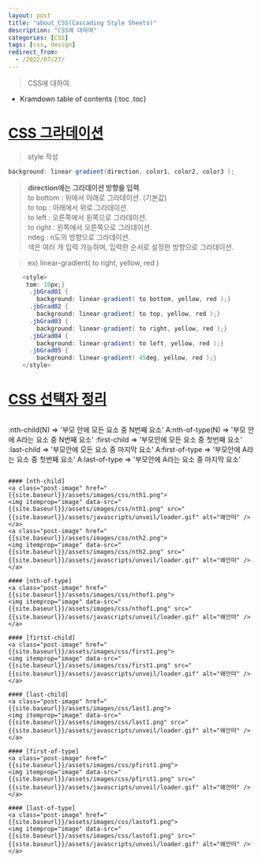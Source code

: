 ```yaml
---
layout: post
title: "about_CSS(Cascading Style Sheets)"
description: "CSS에 대하여"
categories: [CSS]
tags: [css, design]
redirect_from:
  - /2022/07/27/
---
```


> CSS에 대하여.

* Kramdown table of contents
{:toc .toc}

# <ins>CSS 그라데이션</ins>
> style 작성  
~~~cs
background: linear-gradient(direction, color1, color2, color3 );
~~~

> <b>direction에는 그라데이션 방향을 입력</b>.  
to bottom : 위에서 아래로 그라데이션. (기본값)  
to top : 아래에서 위로 그라데이션.  
to left : 오른쪽에서 왼쪽으로 그라데이션.  
to right : 왼쪽에서 오른쪽으로 그라데이션.  
ndeg : n도의 방향으로 그라데이션.  
색은 여러 개 입력 가능하며, 입력한 순서로 설정한 방향으로 그라데이션. 

> ex) linear-gradient( to right, yellow, red )
~~~cs
    <style>
     tom: 10px;}
      .jbGrad01 {
        background: linear-gradient( to bottom, yellow, red );}
      .jbGrad02 {
        background: linear-gradient( to top, yellow, red );}
      .jbGrad03 {
        background: linear-gradient( to right, yellow, red );}
      .jbGrad04 {
        background: linear-gradient( to left, yellow, red );}
      .jbGrad05 {
        background: linear-gradient( 45deg, yellow, red );}
    </style>
~~~


# <ins>CSS 선택자 정리</ins>
> ~~~css
:nth-child(N) => '부모 안에 모든 요소 중 N번째 요소'
A:nth-of-type(N) => '부모 안에 A라는 요소 중 N번째 요소'
:first-child => '부모안에 모든 요소 중 첫번째 요소'
:last-child => '부모안에 모든 요소 중 마지막 요소'
A:first-of-type => '부모안에 A라는 요소 중 첫번째 요소'
A:last-of-type => '부모안에 A라는 요소 중 마지막 요소'
~~~

#### [nth-child]
<a class="post-image" href="{{site.baseurl}}/assets/images/css/nth1.png">
<img itemprop="image" data-src="{{site.baseurl}}/assets/images/css/nth1.png" src="{{site.baseurl}}/assets/javascripts/unveil/loader.gif" alt="왜안떠" />
</a>
<a class="post-image" href="{{site.baseurl}}/assets/images/css/nth2.png">
<img itemprop="image" data-src="{{site.baseurl}}/assets/images/css/nth2.png" src="{{site.baseurl}}/assets/javascripts/unveil/loader.gif" alt="왜안떠" />
</a>

#### [nth-of-type]
<a class="post-image" href="{{site.baseurl}}/assets/images/css/nthof1.png">
<img itemprop="image" data-src="{{site.baseurl}}/assets/images/css/nthof1.png" src="{{site.baseurl}}/assets/javascripts/unveil/loader.gif" alt="왜안떠" />
</a>

#### [firtst-child]
<a class="post-image" href="{{site.baseurl}}/assets/images/css/first1.png">
<img itemprop="image" data-src="{{site.baseurl}}/assets/images/css/first1.png" src="{{site.baseurl}}/assets/javascripts/unveil/loader.gif" alt="왜안떠" />
</a>

#### [last-child]
<a class="post-image" href="{{site.baseurl}}/assets/images/css/last1.png">
<img itemprop="image" data-src="{{site.baseurl}}/assets/images/css/last1.png" src="{{site.baseurl}}/assets/javascripts/unveil/loader.gif" alt="왜안떠" />
</a>

#### [first-of-type]
<a class="post-image" href="{{site.baseurl}}/assets/images/css/pfirst1.png">
<img itemprop="image" data-src="{{site.baseurl}}/assets/images/css/pfirst1.png" src="{{site.baseurl}}/assets/javascripts/unveil/loader.gif" alt="왜안떠" />
</a>

#### [last-of-type]
<a class="post-image" href="{{site.baseurl}}/assets/images/css/lastof1.png">
<img itemprop="image" data-src="{{site.baseurl}}/assets/images/css/lastof1.png" src="{{site.baseurl}}/assets/javascripts/unveil/loader.gif" alt="왜안떠" />
</a>